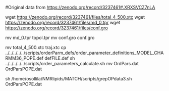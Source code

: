#Original data from https://zenodo.org/record/3237461#.XRXSVCZ7nLA



wget  https://zenodo.org/record/3237461/files/total_4_500.xtc
wget  https://zenodo.org/record/3237461/files/md_0.tpr
wget  https://zenodo.org/record/3237461/files/conf.gro

mv  md_0.tpr topol.tpr
mv  conf.gro conf.gro

mv  total_4_500.xtc traj.xtc
cp  ../../../../../scripts/orderParm_defs/order_parameter_definitions_MODEL_CHARMM36_POPE.def defFILE.def
sh ../../../../../scripts/order_parameters_calculate.sh
mv OrdPars.dat OrdParsPOPE.dat

sh /home/osollila/NMRlipids/MATCH/scripts/grepOPdata3.sh OrdParsPOPE.dat
